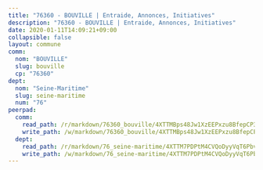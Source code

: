 ```yaml
---
title: "76360 - BOUVILLE | Entraide, Annonces, Initiatives"
description: "76360 - BOUVILLE | Entraide, Annonces, Initiatives"
date: 2020-01-11T14:09:21+09:00
collapsible: false
layout: commune
comm:
  nom: "BOUVILLE"
  slug: bouville
  cp: "76360"
dept:
  nom: "Seine-Maritime"
  slug: seine-maritime
  num: "76"
peerpad:
  comm:
    read_path: /r/markdown/76360_bouville/4XTTMBps48Jw1XzEEPxzu8BfepCP3VD3ikUFFKCFBDsvNxUPK
    write_path: /w/markdown/76360_bouville/4XTTMBps48Jw1XzEEPxzu8BfepCP3VD3ikUFFKCFBDsvNxUPK-K3TgU8c7rN3UamapYMc3fcqAiAPX5hH71pzsNSsJaocHK2q7Zj7dMqmMsN4nnK2FA6x8fBsybBT5E2aE62rENPZ28LE5AkPgybQVmK1b6PfcMN8zPQPTEpiwfgRxYVKMgGhAbCHP
  dept:
    read_path: /r/markdown/76_seine-maritime/4XTTM7PDPtM4CVQoDyyVqT6Pbvj1SVtndpXJdTDsc7xwdMTdt
    write_path: /w/markdown/76_seine-maritime/4XTTM7PDPtM4CVQoDyyVqT6Pbvj1SVtndpXJdTDsc7xwdMTdt-K3TgUmo7Qwp8ZQz8qKFjC8WCY27ypEpX2c8BXeSV9rrPY1zRZn2SrYwkBXF8VnHkcepiXsccFfKHYuT2JNgSMXxLRaUGRu6o5B3BB15nZxEho97cTz3yC4eRTX4hZM1hcyAZrn8r
---
```


